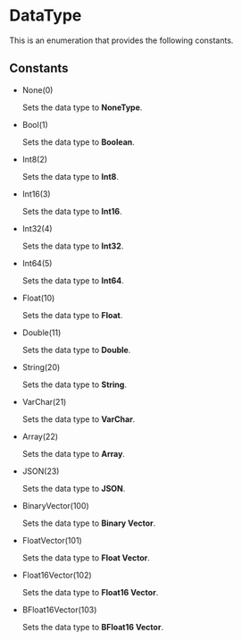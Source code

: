 # DataType

This is an enumeration that provides the following constants.

## Constants

- None(0)

    Sets the data type to **NoneType**.

- Bool(1)

    Sets the data type to **Boolean**.

- Int8(2)

    Sets the data type to **Int8**.

- Int16(3)

    Sets the data type to **Int16**.

- Int32(4)

    Sets the data type to **Int32**.

- Int64(5)

    Sets the data type to **Int64**.

- Float(10)

    Sets the data type to **Float**.

- Double(11)

    Sets the data type to **Double**.

- String(20)

    Sets the data type to **String**.

- VarChar(21)

    Sets the data type to **VarChar**.

- Array(22)

    Sets the data type to **Array**.

- JSON(23)

    Sets the data type to **JSON**.

- BinaryVector(100)

    Sets the data type to **Binary Vector**.

- FloatVector(101)

    Sets the data type to **Float Vector**.

- Float16Vector(102)

    Sets the data type to **Float16 Vector**.

- BFloat16Vector(103)

    Sets the data type to **BFloat16 Vector**.

